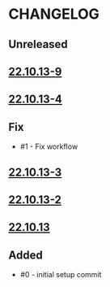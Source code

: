 # CHANGELOG
## Unreleased

## [22.10.13-9](https://github.com/joaojhgs/changelogWorkflow/releases/tag/22.10.13-9)

## [22.10.13-4](https://github.com/joaojhgs/changelogWorkflow/releases/tag/22.10.13-4)

## Fix
* #1 - Fix workflow
## [22.10.13-3](https://github.com/joaojhgs/changelogWorkflow/releases/tag/22.10.13-3)

## [22.10.13-2](https://github.com/joaojhgs/changelogWorkflow/releases/tag/22.10.13-2)

## [22.10.13](https://github.com/joaojhgs/changelogWorkflow/releases/tag/22.10.13)


## Added
* #0 - initial setup commit
